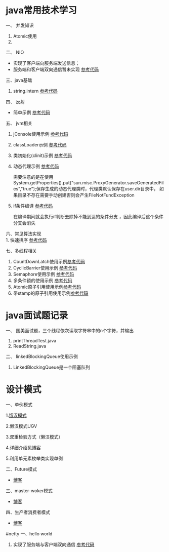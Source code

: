 # java常用技术学习

 一、 并发知识
   1. Atomic使用
   2.
 二、 NIO
 - 实现了客户端向服务端发送信息；
 - 服务端和客户端双向通信暂未实现
 [参考代码](https://github.com/iqijun/javastudy/tree/master/src/main/java/com/fullstacker/study/course/nio)

 三、java基础
   1. string.intern [参考代码](https://github.com/iqijun/javastudy/tree/master/src/main/java/com/fullstacker/study/course/JAVASE/string/StringInternTest)
 

 四、 反射
- 简单示例
  [参考代码](https://github.com/iqijun/javastudy/tree/master/src/main/java/com/fullstacker/study/course/reflect)

五、 jvm相关
   1.  jConsole使用示例
       [参考代码](https://github.com/iqijun/javastudy/tree/master/src/main/java/com/fullstacker/study/course/jconsoleTest)
   2. classLoader示例
        [参考代码](https://github.com/iqijun/javastudy/tree/master/src/main/java/com/fullstacker/study/course/jvm/ClassLoaderTest.java)
   3. 类初始化(clinit)示例
        [参考代码](https://github.com/iqijun/javastudy/tree/master/src/main/java/com/fullstacker/study/course/jvm/ClinitTest.java)
   4. 动态代理示例
        [参考代码](https://github.com/iqijun/javastudy/tree/master/src/main/java/com/fullstacker/study/course/jvm/DynmicProxyTest.java)
        
        需要注意的是在使用System.getProperties().put("sun.misc.ProxyGenerator.saveGeneratedFiles","true");保存生成的动态代理类时，代理类默认保存在user.dir目录中，
        如果目录不存在需要手动创建否则会产生FileNotFundException
   5. if条件编译
     [参考代码](https://github.com/iqijun/javastudy/tree/master/src/main/java/com/fullstacker/study/course/jvm/IfComplieTest.java)
    
        在编译期间就会执行if判断去除掉不能到达的条件分支 ，因此编译后这个条件分支会消失
        
六、常见算法实现    
    1. 快速排序  [参考代码](https://github.com/iqijun/javastudy/tree/master/src/main/java/com/fullstacker/study/course/com.fullstacker.study.algorithm/QuickSort.java)
    
七、多线程相关
1. CountDownLatch使用示例[参考代码](https://github.com/iqijun/javastudy/tree/master/src/main/java/com/fullstacker/study/course/concurrent/CountDownLatchTest.java)
2. CyclicBarrier使用示例    [参考代码](https://github.com/iqijun/javastudy/tree/master/src/main/java/com/fullstacker/study/course/concurrent/CyclicBarrierTest.java)
3. Semaphore使用示例    [参考代码](https://github.com/iqijun/javastudy/tree/master/src/main/java/com/fullstacker/study/course/concurrent/SemaphoreTest.java)
4. 多条件锁的使用示例    [参考代码](https://github.com/iqijun/javastudy/tree/master/src/main/java/com/fullstacker/study/course/concurrent/ReentrantLockDemo.java)
5. Atomic原子引用使用示例[参考代码](https://github.com/iqijun/javastudy/tree/master/src/main/java/com/fullstacker/study/course/concurrent/AtomicRefDemo.java)
5. 带stamp的原子引用使用示例[参考代码](https://github.com/iqijun/javastudy/tree/master/src/main/java/com/fullstacker/study/course/concurrent/AtomicStampedReferenceDemo.java)

# java面试题记录
一、 国美面试题，三个线程依次读取字符串中的n个字符，并输出
   1. printThreadTest.java
   2. ReadString.java
   
二、 linkedBlockingQueue使用示例
   1. LinkedBlockingQueue是一个阻塞队列

# 设计模式
一、单例模式

1.[饿汉模式](https://github.com/iqijun/javastudy/tree/master/src/main/java/com/fullstacker/study/designpattern/singleton)

2.懒汉模式UGV

3.双重检验方式（懒汉模式）

4.详细介绍见[博客](http://www.full-stacker.com/archives/256)

5.利用单元素枚举类实现单例

二、Future模式

- [博客](http://www.full-stacker.com/archives/271)

三、master-woker模式

- [博客](http://www.full-stacker.com/archives/274)

四、生产者消费者模式

- [博客](http://www.full-stacker.com/archives/279)

#netty
一、hello world

1. 实现了服务端与客户端双向通信 [参考代码](https://github.com/iqijun/javastudy/tree/b47bb5c04988c61e660e20c548874ae960211df4/src/main/java/com/fullstacker/study/course/netty/discardServe)
